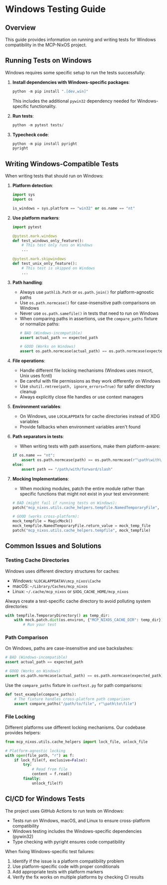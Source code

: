 # Windows Testing Guide

## Overview

This guide provides information on running and writing tests for Windows compatibility in the MCP-NixOS project.

## Running Tests on Windows

Windows requires some specific setup to run the tests successfully:

1. **Install dependencies with Windows-specific packages**:
   ```powershell
   python -m pip install ".[dev,win]"
   ```
   
   This includes the additional `pywin32` dependency needed for Windows-specific functionality.

2. **Run tests**:
   ```powershell
   python -m pytest tests/
   ```

3. **Typecheck code**:
   ```powershell
   python -m pip install pyright
   pyright
   ```

## Writing Windows-Compatible Tests

When writing tests that should run on Windows:

1. **Platform detection**:
   ```python
   import sys
   import os
   
   is_windows = sys.platform == "win32" or os.name == "nt"
   ```

2. **Use platform markers**:
   ```python
   import pytest
   
   @pytest.mark.windows
   def test_windows_only_feature():
       # This test only runs on Windows
       ...
   
   @pytest.mark.skipwindows
   def test_unix_only_feature():
       # This test is skipped on Windows
       ...
   ```

3. **Path handling**:
   - Always use `pathlib.Path` or `os.path.join()` for platform-agnostic paths
   - Use `os.path.normcase()` for case-insensitive path comparisons on Windows 
   - Never use `os.path.samefile()` in tests that need to run on Windows
   - When comparing paths in assertions, use the `compare_paths` fixture or normalize paths:
     ```python
     # BAD (Windows-incompatible)
     assert actual_path == expected_path
     
     # GOOD (Works on Windows)
     assert os.path.normcase(actual_path) == os.path.normcase(expected_path)
     ```

4. **File operations**:
   - Handle different file locking mechanisms (Windows uses msvcrt, Unix uses fcntl)
   - Be careful with file permissions as they work differently on Windows
   - Use `shutil.rmtree(path, ignore_errors=True)` for safer directory cleanup
   - Always explicitly close file handles or use context managers

5. **Environment variables**:
   - On Windows, use `LOCALAPPDATA` for cache directories instead of XDG variables
   - Provide fallbacks when environment variables aren't found

6. **Path separators in tests**:
   - When writing tests with path assertions, make them platform-aware:
   ```python
   if os.name == "nt":
       assert os.path.normcase(path) == os.path.normcase(r"\path\with\backslash")
   else:
       assert path == "/path/with/forward/slash"
   ```

7. **Mocking Implementations**:
   - When mocking modules, patch the entire module rather than specific functions that might not exist in your test environment:
   ```python
   # BAD (might fail if running tests on Windows):
   patch("mcp_nixos.utils.cache_helpers.tempfile.NamedTemporaryFile", mock_named_temp)
   
   # GOOD (works cross-platform):
   mock_tempfile = MagicMock()
   mock_tempfile.NamedTemporaryFile.return_value = mock_temp_file
   patch("mcp_nixos.utils.cache_helpers.tempfile", mock_tempfile)
   ```

## Common Issues and Solutions

### Testing Cache Directories

Windows uses different directory structures for caches:
- Windows: `%LOCALAPPDATA%\mcp_nixos\Cache`
- macOS: `~/Library/Caches/mcp_nixos`
- Linux: `~/.cache/mcp_nixos` or `$XDG_CACHE_HOME/mcp_nixos`

Always create a test-specific cache directory to avoid polluting system directories:

```python
with tempfile.TemporaryDirectory() as temp_dir:
    with mock.patch.dict(os.environ, {"MCP_NIXOS_CACHE_DIR": temp_dir}):
        # Run your test
```

### Path Comparison

On Windows, paths are case-insensitive and use backslashes:

```python
# BAD (Windows-incompatible)
assert actual_path == expected_path

# GOOD (Works on Windows)
assert os.path.normcase(actual_path) == os.path.normcase(expected_path)
```

Use the `compare_paths` fixture in `conftest.py` for path comparisons:

```python
def test_example(compare_paths):
    # The fixture handles cross-platform path comparison
    assert compare_paths("/path/to/file", r"\path\to\file")
```

### File Locking

Different platforms use different locking mechanisms. Our codebase provides helpers:

```python
from mcp_nixos.utils.cache_helpers import lock_file, unlock_file

# Platform-agnostic locking
with open(file_path, "r") as f:
    if lock_file(f, exclusive=False):
        try:
            # Read from file
            content = f.read()
        finally:
            unlock_file(f)
```

## CI/CD for Windows Tests

The project uses GitHub Actions to run tests on Windows:
- Tests run on Windows, macOS, and Linux to ensure cross-platform compatibility
- Windows testing includes the Windows-specific dependencies (pywin32)
- Type checking with pyright ensures code compatibility

When fixing Windows-specific test failures:
1. Identify if the issue is a platform compatibility problem
2. Use platform-specific code with proper conditionals
3. Add appropriate tests with platform markers
4. Verify the fix works on multiple platforms by checking CI results
